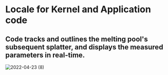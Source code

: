 # Locale for Kernel and Application code
## Code tracks and outlines the melting pool's subsequent splatter, and displays the measured parameters in real-time. 
![2022-04-23 (8)](https://user-images.githubusercontent.com/87868879/164955178-1afaf4c1-9ee9-4306-ac37-6c495cae8474.png)
